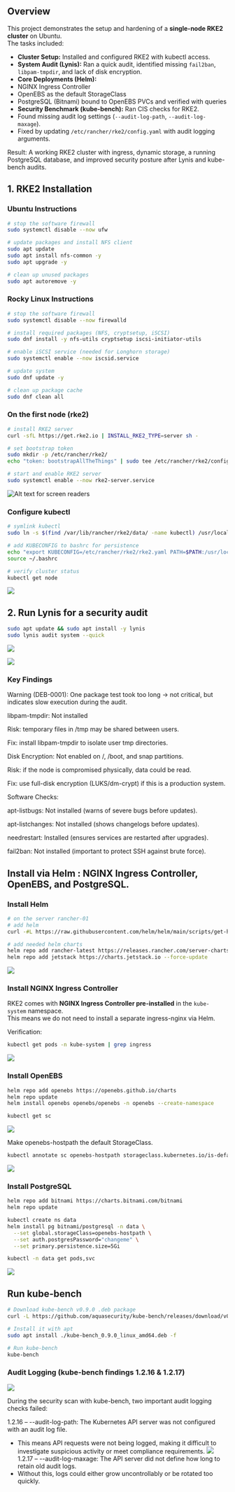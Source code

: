 ## Overview

This project demonstrates the setup and hardening of a **single-node RKE2 cluster** on Ubuntu.  
The tasks included:

-  **Cluster Setup:** Installed and configured RKE2 with kubectl access.  
-  **System Audit (Lynis):** Ran a quick audit, identified missing `fail2ban`, `libpam-tmpdir`, and lack of disk encryption.  
-  **Core Deployments (Helm):**
  - NGINX Ingress Controller  
  - OpenEBS as the default StorageClass  
  - PostgreSQL (Bitnami) bound to OpenEBS PVCs and verified with queries  
-  **Security Benchmark (kube-bench):** Ran CIS checks for RKE2.  
  - Found missing audit log settings (`--audit-log-path`, `--audit-log-maxage`).  
  - Fixed by updating `/etc/rancher/rke2/config.yaml` with audit logging arguments.  

Result: A working RKE2 cluster with ingress, dynamic storage, a running PostgreSQL database, and improved security posture after Lynis and kube-bench audits.

## 1. RKE2 Installation

### Ubuntu Instructions
```bash
# stop the software firewall
sudo systemctl disable --now ufw

# update packages and install NFS client
sudo apt update
sudo apt install nfs-common -y  
sudo apt upgrade -y

# clean up unused packages
sudo apt autoremove -y
```


### Rocky Linux Instructions

```bash
# stop the software firewall
sudo systemctl disable --now firewalld

# install required packages (NFS, cryptsetup, iSCSI)
sudo dnf install -y nfs-utils cryptsetup iscsi-initiator-utils

# enable iSCSI service (needed for Longhorn storage)
sudo systemctl enable --now iscsid.service 

# update system
sudo dnf update -y

# clean up package cache
sudo dnf clean all
```

### On the first node (rke2)
```bash
# install RKE2 server
curl -sfL https://get.rke2.io | INSTALL_RKE2_TYPE=server sh -

# set bootstrap token
sudo mkdir -p /etc/rancher/rke2/ 
echo "token: bootstrapAllTheThings" | sudo tee /etc/rancher/rke2/config.yaml

# start and enable RKE2 server
sudo systemctl enable --now rke2-server.service
```
![Alt text for screen readers](https://github.com/AbdallahRSS/Bitamer_Challeng/blob/898fcd09f4453b70ef8200b632b17bcb57a8e7e0/challenge-2-platform-setup/screenshots/Screenshot%202025-08-24%20053915.png)


### Configure kubectl
```bash
# symlink kubectl
sudo ln -s $(find /var/lib/rancher/rke2/data/ -name kubectl) /usr/local/bin/kubectl

# add KUBECONFIG to bashrc for persistence
echo "export KUBECONFIG=/etc/rancher/rke2/rke2.yaml PATH=$PATH:/usr/local/bin/:/var/lib/rancher/rke2/bin/" >> ~/.bashrc
source ~/.bashrc

# verify cluster status
kubectl get node

```

![](https://github.com/AbdallahRSS/Bitamer_Challeng/blob/1ac650eb3a8290be7eaad7190cae4bb128c5db7d/challenge-2-platform-setup/screenshots/Screenshot%202025-08-24%20054032.png)

## 2. Run Lynis for a security audit

```bash
sudo apt update && sudo apt install -y lynis
sudo lynis audit system --quick
```
![](https://github.com/AbdallahRSS/Bitamer_Challeng/blob/edb7458080c7309a932adc8d6952eb253cc283c2/challenge-2-platform-setup/screenshots/Screenshot%202025-08-24%20055033.png)


![](https://github.com/AbdallahRSS/Bitamer_Challeng/blob/9688768861a26f632b97c49211afec6ad18d2dc4/challenge-2-platform-setup/screenshots/Screenshot%202025-08-24%20055358.png)

### Key Findings

Warning (DEB-0001): One package test took too long → not critical, but indicates slow execution during the audit.

libpam-tmpdir:  Not installed

Risk: temporary files in /tmp may be shared between users.

Fix: install libpam-tmpdir to isolate user tmp directories.

Disk Encryption:  Not enabled on /, /boot, and snap partitions.

Risk: if the node is compromised physically, data could be read.

Fix: use full-disk encryption (LUKS/dm-crypt) if this is a production system.

Software Checks:

apt-listbugs:  Not installed (warns of severe bugs before updates).

apt-listchanges:  Not installed (shows changelogs before updates).

needrestart:  Installed (ensures services are restarted after upgrades).

fail2ban:  Not installed (important to protect SSH against brute force).

## Install via Helm : NGINX Ingress Controller, OpenEBS, and PostgreSQL.

### Install Helm

```bash
# on the server rancher-01
# add helm
curl -#L https://raw.githubusercontent.com/helm/helm/main/scripts/get-helm-3 | bash

# add needed helm charts
helm repo add rancher-latest https://releases.rancher.com/server-charts/latest --force-update
helm repo add jetstack https://charts.jetstack.io --force-update
```

![](https://github.com/AbdallahRSS/Bitamer_Challeng/blob/ced801ad6bcd790e9ea9bbda4610c8a8740e787e/challenge-2-platform-setup/screenshots/Screenshot%202025-08-24%20054239.png)

### Install NGINX Ingress Controller
RKE2 comes with **NGINX Ingress Controller pre-installed** in the `kube-system` namespace.  
This means we do not need to install a separate ingress-nginx via Helm.

Verification:
```bash
kubectl get pods -n kube-system | grep ingress
```



![](https://github.com/AbdallahRSS/Bitamer_Challeng/blob/4dc367cac4c0dd65edaf16e54cf7642121d24186/challenge-2-platform-setup/screenshots/Screenshot%202025-08-24%20060217.png)

### Install OpenEBS

```bash
helm repo add openebs https://openebs.github.io/charts
helm repo update
helm install openebs openebs/openebs -n openebs --create-namespace

kubectl get sc


```
![](https://github.com/AbdallahRSS/Bitamer_Challeng/blob/d515c70e6f4ced7c23cec6a2ed6b75d6e9f3ad60/challenge-2-platform-setup/screenshots/Screenshot%202025-08-24%20060421.png)

Make openebs-hostpath the default StorageClass.

```bash
kubectl annotate sc openebs-hostpath storageclass.kubernetes.io/is-default-class="true" --overwrite
```

![](https://github.com/AbdallahRSS/Bitamer_Challeng/blob/f71a2745cdb743f4abf8c1c927142e7755d81795/challenge-2-platform-setup/screenshots/Screenshot%202025-08-24%20060647.png)

### Install  PostgreSQL

```bash
helm repo add bitnami https://charts.bitnami.com/bitnami
helm repo update

kubectl create ns data
helm install pg bitnami/postgresql -n data \
  --set global.storageClass=openebs-hostpath \
  --set auth.postgresPassword="changeme" \
  --set primary.persistence.size=5Gi

kubectl -n data get pods,svc
```
![](https://github.com/AbdallahRSS/Bitamer_Challeng/blob/9de0ff128568c17217a058e428ddcef73acc8757/challenge-2-platform-setup/screenshots/Screenshot%202025-08-24%20061301.png)

## Run kube-bench
```bash
# Download kube-bench v0.9.0 .deb package
curl -L https://github.com/aquasecurity/kube-bench/releases/download/v0.9.0/kube-bench_0.9.0_linux_amd64.deb -o kube-bench_0.9.0_linux_amd64.deb

# Install it with apt
sudo apt install ./kube-bench_0.9.0_linux_amd64.deb -f

# Run kube-bench
kube-bench
```



### Audit Logging (kube-bench findings 1.2.16 & 1.2.17)
![](https://github.com/AbdallahRSS/Bitamer_Challeng/blob/8209af88cff257cfad7479128ab0a138e2fd5a08/challenge-2-platform-setup/screenshots/Screenshot%202025-08-24%20073011.png)

During the security scan with kube-bench, two important audit logging checks failed:

1.2.16 – --audit-log-path:
The Kubernetes API server was not configured with an audit log file.
- This means API requests were not being logged, making it difficult to investigate suspicious activity or meet compliance requirements.
![](https://github.com/AbdallahRSS/Bitamer_Challeng/blob/b328321ba6b942f8ff0b34cb43064b5c4d6947d3/challenge-2-platform-setup/screenshots/Screenshot%202025-08-24%20074748.png)
1.2.17 – --audit-log-maxage:
The API server did not define how long to retain old audit logs.
- Without this, logs could either grow uncontrollably or be rotated too quickly.

![]()

![]()
![]()
![]()





